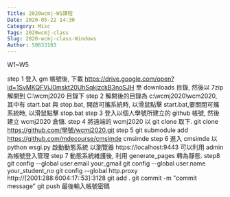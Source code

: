 ```yaml
---
Title: 2020wcmj-W1課程
Date: 2020-05-22 14:30
Category: Misc
Tags: 2020wcmj-class
Slug: 2020-wcmj-class-Windows
Author: 50833103
---
```

W1~W5
<!-- PELICAN_END_SUMMARY -->

step 1
登入 gm 帳號後, 下載 https://drive.google.com/open?id=1SvMKQFViJ0mskt20UhSqkjzckB3noSJH 至 downloads 目錄, 然後以 7zip 解開到 C:\wcmj2020 目錄下
step 2
解開後的目錄為 c:\wcmj2020\wcm2020, 其中有 start.bat 與 stop.bat, 開啟可攜系統時, 以滑鼠點擊 start.bat,要關閉可攜系統時, 以滑鼠點擊 stop.bat
step 3
登入以個人學號所建立的 github 帳號, 然後建立 wcmj2020 倉儲.
step 4
將遠端的 wcmj2020 以 git clone 取下.
git clone https://github.com/學號/wcmj2020.git
step 5
git submodule add https://github.com/mdecourse/cmsimde cmsimde
step 6
進入 cmsimde 以 python wsgi.py 啟動動態系統
以瀏覽器 https://localhost:9443 可以利用 admin 為帳號登入管理
step 7
動態系統維護後, 利用 generate_pages 轉為靜態.
step8
git config --global user.email your_gmail
git config --global user.name your_student_no
git config --global http.proxy http://[2001:288:6004:17::53]:3128
git add .
git commit -m "commit message"
git push
最後輸入帳號密碼
